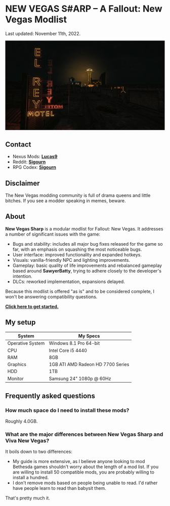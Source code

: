 # NEW VEGAS S#ARP – A Fallout: New Vegas Modlist

Last updated: November 11th, 2022.

![Banner](images/readme_banner.jpg)

## Contact

- Nexus Mods: [**Lucas9**](https://www.nexusmods.com/morrowind/users/14600469)
- Reddit: [**Sigourn**](https://www.reddit.com/user/Sigourn)
- RPG Codex: [**Sigourn**](https://rpgcodex.net/forums/index.php?members/sigourn.21476/)

## Disclaimer

The New Vegas modding community is full of drama queens and little bitches. If you see a modder speaking in memes, beware.

## About

**New Vegas Sharp** is a modular modlist for Fallout: New Vegas. It addresses a number of significant issues with the game:

- Bugs and stability: includes all major bug fixes released for the game so far, with an emphasis on squashing the most noticeable bugs.
- User interface: improved functionality and expanded hotkeys.
- Visuals: vanilla-friendly NPC and lighting improvements.
- Gameplay: basic quality of life improvements and rebalanced gameplay based around **SawyerBatty**, trying to adhere closely to the developer's intention.
- DLCs: reworked implementation, expansions delayed.

Because this modlist is offered "as is" and to be considered complete, I won't be answering compatibility questions.

[**Click here to get started.**](setup.md)

## My setup

System | My Specs
------------ | -------------
Operative System | Windows 8.1 Pro 64-bit
CPU | Intel Core i5 4440
RAM | 8GB
Graphics | 1GB ATI AMD Radeon HD 7700 Series
HDD | 1TB
Monitor | Samsung 24" 1080p @ 60Hz

## Frequently asked questions

### How much space do I need to install these mods?

Roughly 4.0GB.

### What are the major differences between New Vegas Sharp and Viva New Vegas?

It boils down to two differences:

- My guide is more extensive, as I believe anyone looking to mod Bethesda games shouldn't worry about the length of a mod list. If you are willing to install 50 compatible mods, you are probably willing to install a hundred.
- I don't remove mods based on people being unable to read. I'd rather have people learn to read than babysit them.

That's pretty much it.
